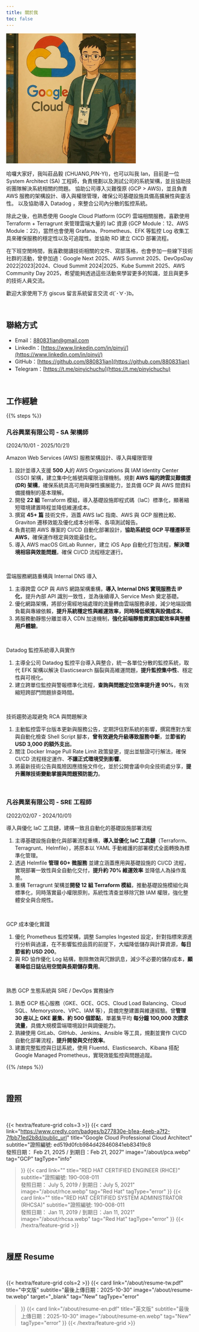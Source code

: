 ```yaml
---
title: 關於我
toc: false
---
```


<img src="/images/logo.webp" width="350" />

<br>

哈囉大家好，我叫莊品毅 (CHUANG,PIN-YI)，也可以叫我 Ian，目前是一位 System Architect (SA) 工程師，負責規劃以及測試公司的系統架構，並且協助技術團隊解決系統相關的問題。
協助公司導入災難復原 (GCP > AWS)，並且負責 AWS 服務的架構設計、導入與權限管理，確保公司基礎設施具備高擴展性與靈活性。
以及協助導入 Datadog ，來整合公司內分散的監控系統。

除此之後，也熟悉使用 Google Cloud Platform (GCP) 雲端相關服務，喜歡使用 Terraform + Terragrunt 來管理雲端大量的 IaC 資源 (GCP Module：12、AWS Module：22)，當然也會使用 Grafana、Prometheus、EFK 等監控 Log 收集工具來確保服務的穩定性以及可追蹤性。並協助 RD 建立 CICD 部署流程。

在下班空閒時間，我喜歡閱讀技術相關的文件、寫部落格，也會參加一些線下技術社群的活動，曾參加過：Google Next 2025、AWS Summit 2025、DevOpsDay 2022|2023|2024、Cloud Summit 2024|2025、Kube Summit 2025、AWS Community Day 2025，希望能夠透過這些活動來學習更多的知識，並且與更多的技術人員交流。

歡迎大家使用下方 giscus 留言系統留言交流 d(`･∀･)b。

<br>

## 聯絡方式

- Email：[880831ian@gmail.com](880831ian@gmail.com)
- LinkedIn：[https://www.linkedin.com/in/pinyi/](https://www.linkedin.com/in/pinyi/)
- GitHub：[https://github.com/880831ian](https://github.com/880831ian)
- Telegram：[https://t.me/pinyichuchu](https://t.me/pinyichuchu)

<br>

## 工作經驗

{{% steps %}}

### 凡谷興業有限公司 - SA 架構師

(2024/10/01 - 2025/10/21)

Amazon Web Services (AWS) 服務架構設計、導入與權限管理
1. 設計並導入支援 **500 人**的 AWS Organizations 與 IAM Identity Center (SSO) 架構，建立集中化帳號與權限治理機制。規劃 **AWS 端的跨雲災難備援 (DR) 架構**，確保系統具高可用與彈性擴展能力，並具備 GCP 與 AWS 間資料備援機制的基本理解。
2. 開發 **22 組** Terraform 模組，導入基礎設施即程式碼（IaC）標準化，顯著縮短環境建置時程並降低維運成本。
3. 撰寫 **45+ 篇** 技術文件，涵蓋 AWS IaC 指南、AWS 與 GCP 服務比較、Graviton 遷移效能及優化成本分析等、各項測試報告。
4. 負責初期 AWS 專案的 CI/CD 自動化部署設計，**協助系統從 GCP 平穩遷移至 AWS**，確保運作穩定與效能最佳化。
5. 導入 AWS macOS GitLab Runner，建立 iOS App 自動化打包流程，**解決環境相容與效能問題**，確保 CI/CD 流程穩定運行。

<br>

雲端服務網路重構與 Internal DNS 導入
1. 主導跨雲 GCP 與 AWS 網路架構重構，**導入 Internal DNS 實現服務去 IP 化**，提升內部 API 識別一致性，並為後續導入 Service Mesh 奠定基礎。
2. 優化網路架構，將部分需經地端處理的流量轉由雲端服務承接，減少地端設備負載與專線依賴，**提升系統穩定性與維運效率，同時降低頻寬與設備成本**。
3. 將服務動靜態分離並導入 CDN 加速機制，**強化前端靜態資源加載效率與整體用戶體驗**。

<br>

Datadog 監控系統導入與實作
1. 主導全公司 Datadog 監控平台導入與整合，統一各單位分散的監控系統，取代 EFK 架構以解決 Elasticsearch 腦裂與高維運問題，**提升監控集中性**、穩定性與可視化。
2. 建立跨單位監控與警報標準化流程，**查詢與問題定位效率提升達 90%**，有效縮短跨部門問題排查時間。

<br>

技術趨勢追蹤避免 RCA 與問題解決
1. 主動監控雲平台版本更新與服務公告，定期評估對系統的影響，撰寫應對方案與自動化檢查 Shell Script 腳本，**曾有效避免升級導致服務中斷**，並**節省約 USD 3,000 的額外支出**。
2. 關注 Docker Image Pull Rate Limit 政策變更，提出並驗證可行解法，確保 CI/CD 流程穩定運作、**不讓正式環境受到影響**。
3. 將最新技術公告與風險因應措施文件化，並於公開會議中向全技術處分享，**提升團隊技術變動掌握與問題預防能力**。

<br>

### 凡谷興業有限公司 - SRE 工程師

(2022/02/07 - 2024/10/01)

導入與優化 IaC 工具鏈，建構一致且自動化的基礎設施部署流程
1. 主導基礎設施自動化與部署流程重構，**導入並優化 IaC 工具鏈**（Terraform、Terragrunt、Helmfile），將原本以 YAML 手動維護的部署模式全面轉換為標準化管理。
2. 透過 Helmfile **管理 60+ 微服務** 並建立涵蓋應用與基礎設施的 CI/CD 流程，實現部署一致性與全自動化交付，**提升約 70% 維運效率** 並降低人為操作風險。
3. 重構 Terragrunt 架構並**開發 12 組 Terraform 模組**，推動基礎設施模組化與標準化，同時落實最小權限原則，系統性清查並移除冗餘 IAM 權限，強化整體安全與合規性。

<br>

GCP 成本優化實踐
1. 優化 Prometheus 監控架構，調整 Samples Ingested 設定，針對指標來源進行分析與過濾，在不影響監控品質的前提下，大幅降低儲存與計算資源，**每日節省約 USD 200**。
2. 與 RD 協作優化 Log 結構，剔除無效與冗餘訊息，減少不必要的儲存成本，**顯著降低日誌佔用空間與長期儲存費用**。

<br>

熟悉 GCP 生態系統與 SRE / DevOps 實務操作
1. 熟悉 GCP 核心服務（GKE、GCE、GCS、Cloud Load Balancing、Cloud SQL、Memorystore、VPC、IAM 等），具備完整建置與維運經驗。曾**管理 30 座以上 GKE 叢集、約 500 個節點**，單叢集平均 **每分鐘 100,000 次請求流量**，具備大規模雲端環境設計與調優能力。
2. 熟練使用 GitLab、GitHub、Jenkins、Ansible 等工具，規劃並實作 CI/CD 自動化部署流程，**提升開發與交付效率**。
3. 建置完整監控與日誌系統，使用 Fluentd、Elasticsearch、Kibana 搭配 Google Managed Prometheus，實現效能監控與問題追蹤。

{{% /steps %}}

<br>

## 證照

<br>

{{< hextra/feature-grid cols=3 >}}
{{< card
  link="https://www.credly.com/badges/b277830e-b1ea-4eeb-a7f2-7fbb71ed2b8d/public_url"
  title="Google Cloud Professional Cloud Architect"
  subtitle="證照編號: ed519d0fcb984d428460841eb83419c8 <br>發照日期： Feb 21, 2025 / 到期日：Feb 21, 2027"
  image="/about/pca.webp"
  tag="GCP" tagType="info"
>}}
{{< card
  link=""
  title="RED HAT CERTIFIED ENGINEER (RHCE)"
  subtitle="證照編號: 190-008-011 <br>發照日期： July 5, 2019 / 到期日：July 5, 2021"
  image="/about/rhce.webp"
  tag="Red Hat" tagType="error"
>}}
{{< card
  link=""
  title="RED HAT CERTIFIED SYSTEM ADMINISTRATOR (RHCSA)"
  subtitle="證照編號: 190-008-011 <br>發照日期： Jan 11, 2019 / 到期日：Jan 11, 2021"
  image="/about/rhcsa.webp"
  tag="Red Hat" tagType="error"
>}}
{{< /hextra/feature-grid >}}

<br>

## 履歷 Resume

<br>

{{< hextra/feature-grid cols=2 >}}
{{< card
  link="/about/resume-tw.pdf"
  title="中文版"
  subtitle="最後上傳日期：2025-10-30"
  image="/about/resume-tw.webp"
  target="_blank"
  tag="New" tagType="error"
>}}
{{< card
  link="/about/resume-en.pdf"
  title="英文版"
  subtitle="最後上傳日期：2025-10-30"
  image="/about/resume-en.webp"
  tag="New" tagType="error"
>}}
{{< /hextra/feature-grid >}}